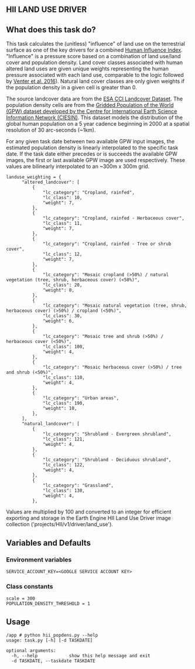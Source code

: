 HII LAND USE DRIVER
---------------

## What does this task do?

This task calculates the (unitless) "influence" of land use on the terrestrial surface as one of the key
drivers for a combined [Human Influence Index](https://github.com/SpeciesConservationLandscapes/task_hii_weightedsum). "Influence" is a pressure score based on a combination of land use/land cover and population density. Land cover classes associated with human altered land uses are given unique weights representing the human pressure associated with each land use, comparable to the logic followed by [Venter et al. 2016](https://www.nature.com/articles/sdata201667)). Natural land cover classes are only given weights if the population density in a given cell is greater than 0.

The source landcover data are from the [ESA CCI Landcover Dataset](http://www.esa-landcover-cci.org/). The population density cells are from the [Gridded Population of the World (GPW) dataset developed by the Centre for International Earth Science Information Network (CIESIN)](https://sedac.ciesin.columbia.edu/data/collection/gpw-v4). This dataset models the distribution of the global human population on a 5 year cadence beginning in 2000 at a spatial resolution of 30 arc-seconds (~1km).

For any given task date between two available GPW input images, the estimated population density is linearly interpolated to the specific task date. If the task date either precedes or is succeeds the available GPW images, the first or last available GPW image are used respectively. These values are bilinearly interpolated to an ~300m x 300m grid.


```
landuse_weighting = {
      "altered_landcover": [
          {
              "lc_category": "Cropland, rainfed",
              "lc_class": 10,
              "weight": 7,
          },
          {
              "lc_category": "Cropland, rainfed - Herbaceous cover",
              "lc_class": 11,
              "weight": 7,
          },
          {
              "lc_category": "Cropland, rainfed - Tree or shrub cover",
              "lc_class": 12,
              "weight": 7,
          },
          {
              "lc_category": "Mosaic cropland (>50%) / natural vegetation (tree, shrub, herbaceous cover) (<50%)",
              "lc_class": 20,
              "weight": 8,
          },
          {
              "lc_category": "Mosaic natural vegetation (tree, shrub, herbaceous cover) (>50%) / cropland (<50%)",
              "lc_class": 30,
              "weight": 6,
          },
          {
              "lc_category": "Mosaic tree and shrub (>50%) / herbaceous cover (<50%)",
              "lc_class": 100,
              "weight": 4,
          },
          {
              "lc_category": "Mosaic herbaceous cover (>50%) / tree and shrub (<50%)",
              "lc_class": 110,
              "weight": 4,
          },
          {
              "lc_category": "Urban areas",
              "lc_class": 190,
              "weight": 10,
          },
      ],
      "natural_landcover": [
          {
              "lc_category": "Shrubland - Evergreen shrubland",
              "lc_class": 121,
              "weight": 4,
          },
          {
              "lc_category": "Shrubland - Deciduous shrubland",
              "lc_class": 122,
              "weight": 4,
          },
          {
              "lc_category": "Grassland",
              "lc_class": 130,
              "weight": 4,
          },
```

Values are multiplied by 100 and converted to an integer for efficient exporting and storage in the Earth Engine HII Land Use Driver image collection ('projects/HII/v1/driver/land_use').

## Variables and Defaults

### Environment variables
```
SERVICE_ACCOUNT_KEY=<GOOGLE SERVICE ACCOUNT KEY>
```

### Class constants

```
scale = 300
POPULATION_DENSITY_THRESHOLD = 1
```

## Usage

```
/app # python hii_popdens.py --help
usage: task.py [-h] [-d TASKDATE]

optional arguments:
  -h, --help            show this help message and exit
  -d TASKDATE, --taskdate TASKDATE
```
